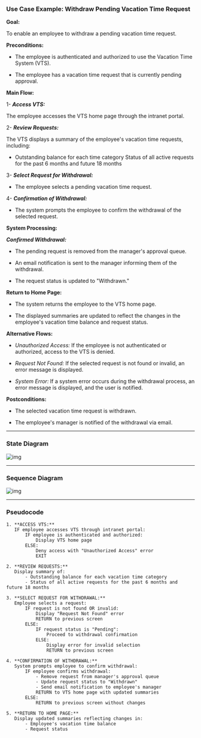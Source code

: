 ### Use Case Example: Withdraw Pending Vacation Time Request

**Goal:**

To enable an employee to withdraw a pending vacation time request.

**Preconditions:**

- The employee is authenticated and authorized to use the Vacation Time System (VTS).

- The employee has a vacation time request that is currently pending approval.

**Main Flow:**

1- **_Access VTS:_**

The employee accesses the VTS home page through the intranet portal.

2- **_Review Requests:_**

The VTS displays a summary of the employee's vacation time requests, including:

- Outstanding balance for each time category
  Status of all active requests for the past 6 months and future 18 months

3- **_Select Request for Withdrawal:_**

- The employee selects a pending vacation time request.

4- **_Confirmation of Withdrawal:_**

- The system prompts the employee to confirm the withdrawal of the selected request.

**System Processing:**

**_Confirmed Withdrawal:_**

- The pending request is removed from the manager's approval queue.

- An email notification is sent to the manager informing them of the withdrawal.

- The request status is updated to "Withdrawn."

**Return to Home Page:**

- The system returns the employee to the VTS home page.

- The displayed summaries are updated to reflect the changes in the employee's vacation time balance and request status.

**Alternative Flows:**

- _Unauthorized Access:_ If the employee is not authenticated or authorized, access to the VTS is denied.

- _Request Not Found:_ If the selected request is not found or invalid, an error message is displayed.

- _System Error:_ If a system error occurs during the withdrawal process, an error message is displayed, and the user is notified.

**Postconditions:**

- The selected vacation time request is withdrawn.

- The employee's manager is notified of the withdrawal via email.

---

### State Diagram

![img](https://drive.google.com/uc?id=1X14bvKYikYVdNWG2WpiyWZOWoQtfs38R)

---

### Sequence Diagram

![img](https://drive.google.com/uc?id=1s7jeMQJTbGTHdbVSLH6VuGuG5dK7tSvz)

---

### Pseudocode

```
1. **ACCESS VTS:**
   IF employee accesses VTS through intranet portal:
       IF employee is authenticated and authorized:
           Display VTS home page
       ELSE:
           Deny access with "Unauthorized Access" error
           EXIT

2. **REVIEW REQUESTS:**
   Display summary of:
       - Outstanding balance for each vacation time category
       - Status of all active requests for the past 6 months and future 18 months

3. **SELECT REQUEST FOR WITHDRAWAL:**
   Employee selects a request:
       IF request is not found OR invalid:
           Display "Request Not Found" error
           RETURN to previous screen
       ELSE:
           IF request status is "Pending":
               Proceed to withdrawal confirmation
           ELSE:
               Display error for invalid selection
               RETURN to previous screen

4. **CONFIRMATION OF WITHDRAWAL:**
   System prompts employee to confirm withdrawal:
       IF employee confirms withdrawal:
           - Remove request from manager's approval queue
           - Update request status to "Withdrawn"
           - Send email notification to employee's manager
           RETURN to VTS home page with updated summaries
       ELSE:
           RETURN to previous screen without changes

5. **RETURN TO HOME PAGE:**
   Display updated summaries reflecting changes in:
       - Employee's vacation time balance
       - Request status
```
